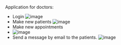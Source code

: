 Application for doctors:
- Login
![image](https://github.com/FedeOrefici/dashApp/assets/86120837/5b6a2a2b-af42-4b74-a7a5-172b0ce760de)
- Make new patients
![image](https://github.com/FedeOrefici/dashApp/assets/86120837/e49d6e40-2c83-4e74-845b-df2349ad4b01)
- Make new appointments
- ![image](https://github.com/FedeOrefici/dashApp/assets/86120837/5ade4f97-43d1-4b73-a3c8-04ea837d2ef4)
- Send a message by email to the patients.
![image](https://github.com/FedeOrefici/dashApp/assets/86120837/5899fb76-dc7c-4dc6-acd2-5ff8df17e81c)
